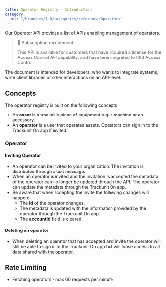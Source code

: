 ```yaml
---
title: Operator Registry - Introduction
category:
  uri: "/branches/1.0/categories/reference/Operators"
---
```

Our Operator API provides a list of APIs enabling management of operators.

> 📘 Subscription requirement
>
> This API is available for customers that have acquired a license for the Access Control API capability, and have been migrated to IRIS Access Control.

The document is intended for developers, who wants to integrate systems, write client libraries or other interactions on an API-level.

## Concepts

The operator registry is built on the following concepts

- An **asset** is a trackable piece of equipment e.g. a machine or an accessory.
- An **operator** is a user that operates assets. Operators can sign in to the Trackunit On app if invited.

### Operator

#### Inviting Operator

- An operator can be invited to your organization. The invitation is distributed through a text message.
- When an operator is invited and the invitation is accepted the metadata of the operator can no longer be updated through the API. The operator can update the metadata through the Trackunit On app.
- Be aware that when accepting the invite the following changes will happen:
  - The **id** of the operator changes.
  - The metadata is updated with the information provided by the operator through the Trackunit On app.
  - The **accountId** field is cleared.

#### Deleting an operator

- When deleting an operator that has accepted and invite the operator will still be able to sign in to the Trackunit On app but will loose access to all data shared with the operator.

## Rate Limiting

* Fetching operators - max 60 requests per minute
